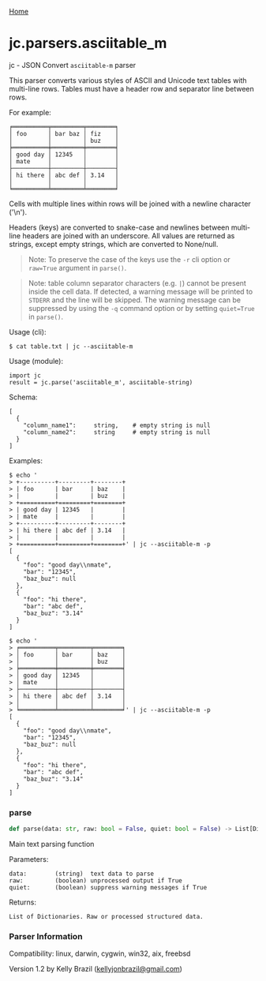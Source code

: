 [Home](https://kellyjonbrazil.github.io/jc/)
<a id="jc.parsers.asciitable_m"></a>

# jc.parsers.asciitable\_m

jc - JSON Convert `asciitable-m` parser

This parser converts various styles of ASCII and Unicode text tables with
multi-line rows. Tables must have a header row and separator line between
rows.

For example:

    ╒══════════╤═════════╤════════╕
    │ foo      │ bar baz │ fiz    │
    │          │         │ buz    │
    ╞══════════╪═════════╪════════╡
    │ good day │ 12345   │        │
    │ mate     │         │        │
    ├──────────┼─────────┼────────┤
    │ hi there │ abc def │ 3.14   │
    │          │         │        │
    ╘══════════╧═════════╧════════╛

Cells with multiple lines within rows will be joined with a newline
character ('\\n').

Headers (keys) are converted to snake-case and newlines between multi-line
headers are joined with an underscore. All values are returned as strings,
except empty strings, which are converted to None/null.

> Note: To preserve the case of the keys use the `-r` cli option or
> `raw=True` argument in `parse()`.

> Note: table column separator characters (e.g. `|`) cannot be present
> inside the cell data. If detected, a warning message will be printed to
> `STDERR` and the line will be skipped. The warning message can be
> suppressed by using the `-q` command option or by setting `quiet=True` in
> `parse()`.

Usage (cli):

    $ cat table.txt | jc --asciitable-m

Usage (module):

    import jc
    result = jc.parse('asciitable_m', asciitable-string)

Schema:

    [
      {
        "column_name1":     string,    # empty string is null
        "column_name2":     string     # empty string is null
      }
    ]

Examples:

    $ echo '
    > +----------+---------+--------+
    > | foo      | bar     | baz    |
    > |          |         | buz    |
    > +==========+=========+========+
    > | good day | 12345   |        |
    > | mate     |         |        |
    > +----------+---------+--------+
    > | hi there | abc def | 3.14   |
    > |          |         |        |
    > +==========+=========+========+' | jc --asciitable-m -p
    [
      {
        "foo": "good day\\nmate",
        "bar": "12345",
        "baz_buz": null
      },
      {
        "foo": "hi there",
        "bar": "abc def",
        "baz_buz": "3.14"
      }
    ]

    $ echo '
    > ╒══════════╤═════════╤════════╕
    > │ foo      │ bar     │ baz    │
    > │          │         │ buz    │
    > ╞══════════╪═════════╪════════╡
    > │ good day │ 12345   │        │
    > │ mate     │         │        │
    > ├──────────┼─────────┼────────┤
    > │ hi there │ abc def │ 3.14   │
    > │          │         │        │
    > ╘══════════╧═════════╧════════╛' | jc --asciitable-m -p
    [
      {
        "foo": "good day\\nmate",
        "bar": "12345",
        "baz_buz": null
      },
      {
        "foo": "hi there",
        "bar": "abc def",
        "baz_buz": "3.14"
      }
    ]

<a id="jc.parsers.asciitable_m.parse"></a>

### parse

```python
def parse(data: str, raw: bool = False, quiet: bool = False) -> List[Dict]
```

Main text parsing function

Parameters:

    data:        (string)  text data to parse
    raw:         (boolean) unprocessed output if True
    quiet:       (boolean) suppress warning messages if True

Returns:

    List of Dictionaries. Raw or processed structured data.

### Parser Information
Compatibility:  linux, darwin, cygwin, win32, aix, freebsd

Version 1.2 by Kelly Brazil (kellyjonbrazil@gmail.com)
